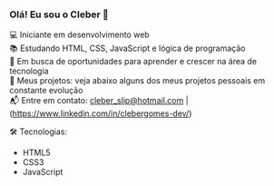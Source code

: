 ### Olá! Eu sou o Cleber 👋

💻 Iniciante em desenvolvimento web  
📚 Estudando HTML, CSS, JavaScript e lógica de programação  
🚀 Em busca de oportunidades para aprender e crescer na área de tecnologia  
📁 Meus projetos: veja abaixo alguns dos meus projetos pessoais em constante evolução  
📬 Entre em contato: cleber_slip@hotmail.com | (https://www.linkedin.com/in/clebergomes-dev/)

🛠️ Tecnologias:
- HTML5
- CSS3
- JavaScript

